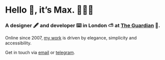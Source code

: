 # Hello 👋, it’s Max. 👨🏻‍💻

### A designer 🖋️ and developer ⌨️ in London ⛅ at [The Guardian][employer] 📰.

Online since 2007, [my work][] is driven by elegance, simplicity and accessibility.

Get in touch via [email][] or [telegram][].

[my work]: https://www.mxdvl.com/works
[employer]: https://www.theguardian.com/uk
[email]: hi@mxdvl.com
[telegram]: https://t.me/mxdvl
